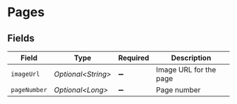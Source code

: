 # Pages


## Fields

| Field                  | Type                   | Required               | Description            |
| ---------------------- | ---------------------- | ---------------------- | ---------------------- |
| `imageUrl`             | *Optional\<String>*    | :heavy_minus_sign:     | Image URL for the page |
| `pageNumber`           | *Optional\<Long>*      | :heavy_minus_sign:     | Page number            |